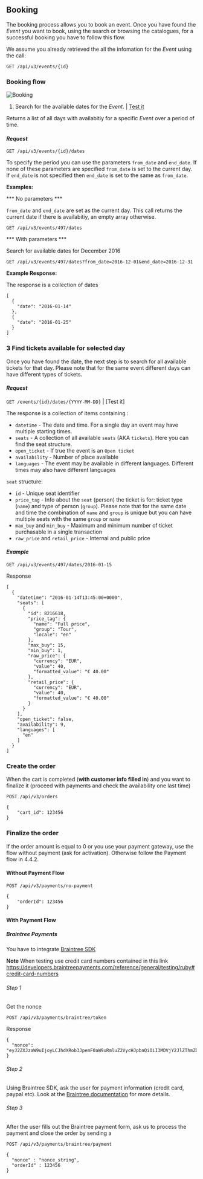 ## Booking

The booking process allows you to book an event. Once you have found the _Event_ you want to book, using the search or browsing the catalogues, for a successful booking you have to follow this flow.

We assume you already retrieved the all the infomation for the _Event_ using the call:

```
GET /api/v3/events/{id}
```

### Booking flow

![Booking](http://musement.s3.amazonaws.com/documentation_images/booking.png)

1. Search for the available dates for the _Event_. | [Test it](https://thack.musement.com/documentation#get--api-v3-events-{id}-dates.{_format})

Returns a list of all days with availabitiy for a specific _Event_ over a period of time.

#### _Request_
```
GET /api/v3/events/{id}/dates
```

To specify the period you can use the parameters `from_date` and `end_date`. If none of these parameters are specified `from_date` is set to the current day. If `end_date` is not specified then `end_date` is set to the same as `from_date`.

**Examples:**

*** No parameters *** 

`from_date` and `end_date` are set as the current day. This call returns the current date if there is availabitiy, an empty array otherwise.

```
GET /api/v3/events/497/dates
```

*** With parameters *** 

Search for available dates for December 2016

```
GET /api/v3/events/497/dates?from_date=2016-12-01&end_date=2016-12-31
```

**Example Response:**

The response is a collection of dates

```
[
  {
    "date": "2016-01-14"
  },
  {
    "date": "2016-01-25"
  }
]
```

### 3 Find tickets available for selected day

Once you have found the date, the next step is to search for all available tickets for that day. Please note that for the same event different days can have different types of tickets.

#### _Request_
```GET /events/{id}/dates/{YYYY-MM-DD}``` | [Test it]

The response is a collection of items containing : 

 - `datetime` - The date and time. For a single day an event may have multiple starting times.
 - `seats` - A collection of all available `seats` (AKA `tickets`). Here you can find the seat structure.
 - `open_ticket` - If true the event is an `Open ticket`
 - `availability` - Number of place available
 - `languages` - The event may be available in different languages. Different times may also have different languages

`seat` structure:

 - `id` - Unique seat identifier
 - `price_tag` - Info about the `seat` (person) the ticket is for: ticket type (`name`) and type of person (`group`). Please note that for the same date and time the combination of `name` and `group`  is unique but you can have multiple seats with the same `group` or `name`
 - `max_buy` and `min_buy` - Maximum and minimum number of ticket purchasable in a single transaction
 - `raw_price` and `retail_price` - Internal and public price

#### _Example_

```GET /api/v3/events/497/dates/2016-01-15```

Response

``` 
[
  {
    "datetime": "2016-01-14T13:45:00+0000",
    "seats": [
      {
        "id": 8216618,
        "price_tag": {
          "name": "Full price",
          "group": "Tour",
          "locale": "en"
        },
        "max_buy": 15,
        "min_buy": 1,
        "raw_price": {
          "currency": "EUR",
          "value": 40,
          "formatted_value": "€ 40.00"
        },
        "retail_price": {
          "currency": "EUR",
          "value": 40,
          "formatted_value": "€ 40.00"
        }
      }
    ],
    "open_ticket": false,
    "availability": 9,
    "languages": [
      "en"
    ]
  }
]
```

### Create the order

When the cart is completed (**with customer info filled in**) and you want to finalize it (proceed with payments and check the availability one last time) 

```
POST /api/v3/orders

{
    "cart_id": 123456
}
```

### Finalize the order

If the order amount is equal to 0 or you use your payment gateway, use the flow without payment (ask for activation). Otherwise follow the Payment flow in 4.4.2.

#### Without Payment Flow

```
POST /api/v3/payments/no-payment

{
    "orderId": 123456
}
```

#### With Payment Flow

##### Braintree Payments

You have to integrate [Braintree SDK](https://developers.braintreepayments.com/)

**Note** When testing use credit card numbers contained in this link https://developers.braintreepayments.com/reference/general/testing/ruby#credit-card-numbers 

###### Step 1

Get the nonce

```
POST /api/v3/payments/braintree/token
```

Response 
```
{
  "nonce": "eyJ2ZXJzaW9uIjoyLCJhdXRob3JpemF0aW9uRmluZ2VycHJpbnQiOiI3MDVjY2JlZThmZDRkNzI3MW" 
}
```

###### Step 2 

Using Braintree SDK, ask the user for payment information (credit card, paypal etc). Look at the [Braintree documentation](https://developers.braintreepayments.com/) for more details.

###### Step 3 

After the user fills out the Braintree payment form, ask us to process the payment and close the order by sending a 

```
POST /api/v3/payments/braintree/payment

{
  "nonce" : "nonce_string",
  "orderId" : 123456
}
```
